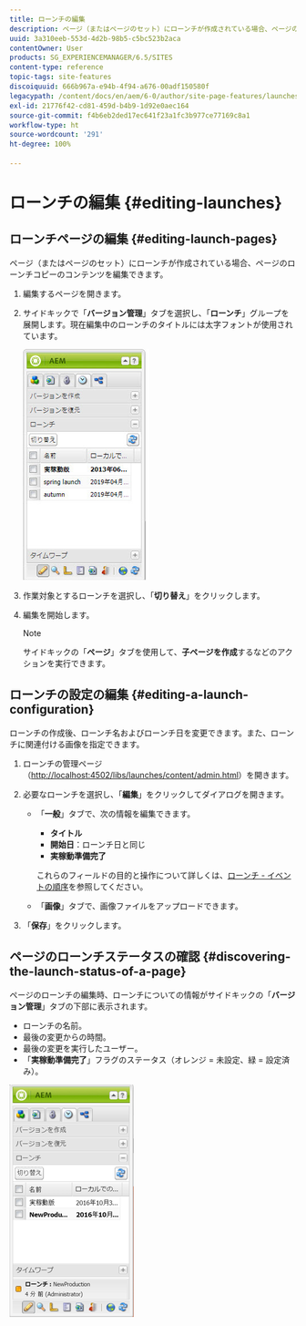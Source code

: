 ```yaml
---
title: ローンチの編集
description: ページ（またはページのセット）にローンチが作成されている場合、ページのローンチコピーのコンテンツを編集できます。
uuid: 3a310eeb-553d-4d2b-98b5-c5bc523b2aca
contentOwner: User
products: SG_EXPERIENCEMANAGER/6.5/SITES
content-type: reference
topic-tags: site-features
discoiquuid: 666b967a-e94b-4f94-a676-00adf150580f
legacypath: /content/docs/en/aem/6-0/author/site-page-features/launches
exl-id: 21776f42-cd81-459d-b4b9-1d92e0aec164
source-git-commit: f4b6eb2ded17ec641f23a1fc3b977ce77169c8a1
workflow-type: ht
source-wordcount: '291'
ht-degree: 100%

---
```


# ローンチの編集 {#editing-launches}

## ローンチページの編集 {#editing-launch-pages}

ページ（またはページのセット）にローンチが作成されている場合、ページのローンチコピーのコンテンツを編集できます。

1. 編集するページを開きます。
1. サイドキックで「**バージョン管理**」タブを選択し、「**ローンチ**」グループを展開します。現在編集中のローンチのタイトルには太字フォントが使用されています。

   ![chlimage_1-13](assets/chlimage_1-13.jpeg)

1. 作業対象とするローンチを選択し、「**切り替え**」をクリックします。
1. 編集を開始します。

   >[!NOTE]
   >
   >サイドキックの「**ページ**」タブを使用して、**子ページを作成**&#x200B;するなどのアクションを実行できます。

## ローンチの設定の編集 {#editing-a-launch-configuration}

ローンチの作成後、ローンチ名およびローンチ日を変更できます。また、ローンチに関連付ける画像を指定できます。

1. ローンチの管理ページ（[http://localhost:4502/libs/launches/content/admin.html](http://localhost:4502/libs/launches/content/admin.html)）を開きます。

1. 必要なローンチを選択し、「**編集**」をクリックしてダイアログを開きます。

   * 「**一般**」タブで、次の情報を編集できます。

      * **タイトル**
      * **開始日**：ローンチ日と同じ
      * **実稼動準備完了**

      これらのフィールドの目的と操作について詳しくは、[ローンチ - イベントの順序](/help/sites-authoring/launches.md#launches-the-order-of-events)を参照してください。

   * 「**画像**」タブで、画像ファイルをアップロードできます。


1. 「**保存**」をクリックします。

## ページのローンチステータスの確認 {#discovering-the-launch-status-of-a-page}

ページのローンチの編集時、ローンチについての情報がサイドキックの「**バージョン管理**」タブの下部に表示されます。

* ローンチの名前。
* 最後の変更からの時間。
* 最後の変更を実行したユーザー。
* 「**実稼動準備完了**」フラグのステータス（オレンジ = 未設定、緑 = 設定済み）。

![chlimage_1-186](assets/chlimage_1-186.png)
